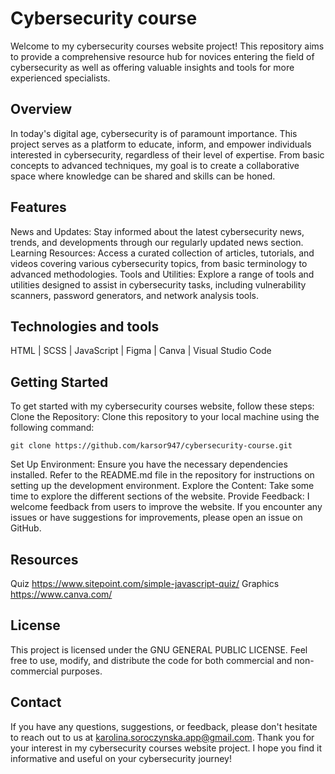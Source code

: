# Cybersecurity course
Welcome to my cybersecurity courses website project! This repository aims to provide a comprehensive resource hub for novices entering the field of cybersecurity as well as offering valuable insights and tools for more experienced specialists.

## Overview
In today's digital age, cybersecurity is of paramount importance. This project serves as a platform to educate, inform, and empower individuals interested in cybersecurity, regardless of their level of expertise. From basic concepts to advanced techniques, my goal is to create a collaborative space where knowledge can be shared and skills can be honed.

## Features
News and Updates: Stay informed about the latest cybersecurity news, trends, and developments through our regularly updated news section.
Learning Resources: Access a curated collection of articles, tutorials, and videos covering various cybersecurity topics, from basic terminology to advanced methodologies.
Tools and Utilities: Explore a range of tools and utilities designed to assist in cybersecurity tasks, including vulnerability scanners, password generators, and network analysis tools.

## Technologies and tools
HTML | SCSS | JavaScript | Figma | Canva | Visual Studio Code

## Getting Started

To get started with my cybersecurity courses website, follow these steps:
Clone the Repository: Clone this repository to your local machine using the following command:

    git clone https://github.com/karsor947/cybersecurity-course.git

Set Up Environment: Ensure you have the necessary dependencies installed. Refer to the README.md file in the repository for instructions on setting up the development environment.
Explore the Content: Take some time to explore the different sections of the website. 
Provide Feedback: I welcome feedback from users to improve the website. If you encounter any issues or have suggestions for improvements, please open an issue on GitHub.

## Resources
Quiz https://www.sitepoint.com/simple-javascript-quiz/
Graphics https://www.canva.com/

## License
This project is licensed under the GNU GENERAL PUBLIC LICENSE. Feel free to use, modify, and distribute the code for both commercial and non-commercial purposes.

## Contact 
If you have any questions, suggestions, or feedback, please don't hesitate to reach out to us at karolina.soroczynska.app@gmail.com.
Thank you for your interest in my cybersecurity courses website project. I hope you find it informative and useful on your cybersecurity journey!

